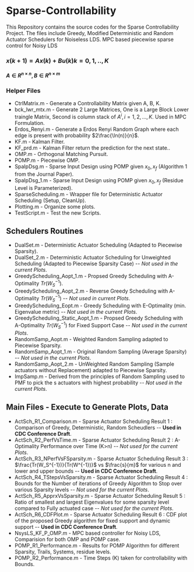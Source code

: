 # Sparse-Controllability
This Repository contains the source codes for the Sparse Controllability Project. The files include Greedy, Modified Deterministic and Random Actuator Schedulers for Noiseless LDS. MPC based piecewise sparse control for Noisy LDS

### $x(k+1) = Ax(k) + Bu(k) k = 0,1,..,K$
#### $A \in R^{n \times n}, B \in R^{n \times m}$
### Helper Files
  - CtrlMatrix.m - Generate a Controllability Matrix given A, B, K.  
  - bck_lwr_mtx.m - Generate 2 Large Matrices, One is a Large Block Lower traingle Matrix, Second is column stack of $A^i, i= 1,2,...,K$. Used in MPC Formulation.  
  - Erdos_Renyi.m - Generate a Erdos Renyi Random Graph where each edge is present with probability $2\frac{\ln(n)}{n}$.  
  - KF.m - Kalman Filter.  
  - KF_prd.m - Kalman Filter return the prediction for the next state..  
  - OMP.m - Orthogonal Matching Pursuit.  
  - POMP.m - Piecewise OMP.  
  - SpaIpDsg.m - Sparse Input Design using POMP given $x_0, x_f$ (Algorithm 1 from the Journal Paper).  
  - SpaIpDsg_1.m - Sparse Input Design using POMP given $x_0, x_f$ (Residue Level is Parameterized).  
  - SparseScheduling.m - Wrapper file for Deterministic Actuator Scheduling (Setup, CleanUp).  
  - Plotting.m - Organize some plots.  
  - TestScript.m - Test the new Scripts.  

## Schedulers Routines
  - DualSet.m - Deterministic Actuator Scheduling (Adapted to Piecewise Sparsity).  
  - DualSet_2.m - Deterministic Actuator Scheduling for Unweighted Scheduling (Adapted to Piecewise Sparsity Case) -- *Not used in the current Plots*.
  - GreedyScheduling_Aopt_1.m - Propsed Greedy Scheduling with A-Optimality $Tr(W_S^{-1})$.  
  - GreedyScheduling_Aopt_2.m - Reverse Greedy Scheduling with A-Optimality $Tr(W_S^{-1})$ -- *Not used in current Plots*.  
  - GreedyScheduling_Eopt.m - Greedy Scheduling with E-Optimality (min. Eigenvalue metric) -- *Not used in the current Plots*.  
  - GreedyScheduling_Static_Aopt_1.m - Propsed Greedy Scheduling with A-Optimality $Tr(W_S^{-1})$ for Fixed Support Case -- *Not used in the current Plots*.  
  - RandomSamp_Aopt.m - Weighted Random Sampling adapted to Piecewise Sparsity.  
  - RandomSamp_Aopt_1.m - Original Random Sampling (Average Sparsity) -- *Not used in the current Plots*.  
  - RandomSamp_Aopt_2.m - UnWeighted Random Sampling (Sample actuators without Replacement) adapted to Piecewise Sparsity.  
  - ImpSamp.m - Derived from the principles of Random Sampling used to PMF to pick the s actuators with highest probability -- *Not used in the current Plots*. 


## Main Files - Execute to Generate Plots, Data
  - ActSch_R1_Comparison.m - Sparse Actuator Scheduling Result 1 : Comparison of Greedy, Deterministic, Random Scheudlers -- **Used in CDC Conference Draft**.  
  - ActSch_R2_PerfVsTime.m - Sparse Actuator Scheduling Result 2 : A-Optimality Performance over Time (K>n) -- *Not used for the current Plots*.  
  - ActSch_R3_NPerfVsFSparsity.m - Sparse Actuator Scheduling Result 3 : $\frac{Tr(W_S^{-1})}{Tr(W^{-1})}$ vs $\frac{s}{m}$ for various n and lower and upper bounds -- **Used in CDC Conference Draft**.  
  - ActSch_R4_TStepsVsSparsity.m - Sparse Actuator Scheduling Result 4 : Bounds for the Number of iterations of Greedy Algorithm to Stop over various Sparsity levels -- *Not used for the current Plots*.  
  - ActSch_R5_ApprxVsSparsity.m - Sparse Actuator Scheduling Result 5 : Ratio of smallest and largest Eigenvalues for some sparsity level compared  to Fully actuated case -- *Not used for the current Plots*.  
  - ActSch_R6_CDFPlot.m - Sparse Actuator Scheduling Result 6 : CDF plot of the proposed Greedy algorithm for fixed support and dynamic support -- **Used in CDC Conference Draft**.  
  - NsysLS_KF_P_OMP.m - MPC based controller for Noisy LDS, Comparision for both OMP and POMP case.  
  - POMP_R1_Performance.m - Results for POMP Algorithm for different Sparsity, Trails, Systems, residue levels.  
  - POMP_R2_Performance.m - Time Steps (K) taken for controllability with Bounds.  
